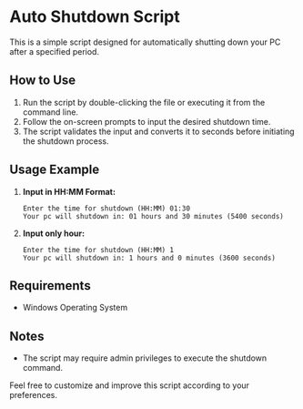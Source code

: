 # Auto Shutdown Script

This is a simple script designed for automatically shutting down your PC after a specified period.

## How to Use

1. Run the script by double-clicking the file or executing it from the command line.
2. Follow the on-screen prompts to input the desired shutdown time.
3. The script validates the input and converts it to seconds before initiating the shutdown process.

## Usage Example

1. **Input in HH:MM Format:**
   ```
   Enter the time for shutdown (HH:MM) 01:30
   Your pc will shutdown in: 01 hours and 30 minutes (5400 seconds)
   ```
2. **Input only hour:**
   ```
   Enter the time for shutdown (HH:MM) 1
   Your pc will shutdown in: 1 hours and 0 minutes (3600 seconds)
   ```

## Requirements

- Windows Operating System

## Notes

- The script may require admin privileges to execute the shutdown command.

Feel free to customize and improve this script according to your preferences.